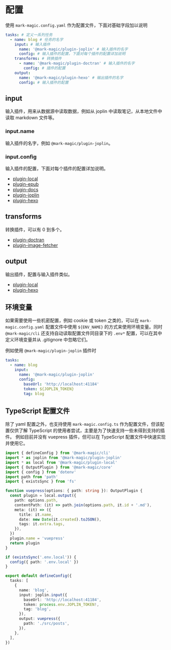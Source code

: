 # 配置

使用 `mark-magic.config.yaml` 作为配置文件，下面对基础字段加以说明

```yaml
tasks: # 定义一系列任务
  - name: blog # 任务的名字
    input: # 输入插件
      name: '@mark-magic/plugin-joplin' # 输入插件的名字
      config: # 输入插件的配置，下面对每个插件的配置详加说明
    transforms: # 转换插件
      - name: '@mark-magic/plugin-doctran' # 输入插件的名字
        config: # 插件的配置
    output:
      name: '@mark-magic/plugin-hexo' # 输出插件的名字
      config: # 输入插件的配置
```

## input

输入插件，用来从数据源中读取数据，例如从 joplin 中读取笔记，从本地文件中读取 markdown 文件等。

### input.name

输入插件的名字，例如 `@mark-magic/plugin-joplin`。

### input.config

输入插件的配置，下面对每个插件的配置详加说明。

- [plugin-local](./plugin/plugin-local.md)
- [plugin-epub](./plugin/plugin-epub.md)
- [plugin-docs](./plugin/plugin-docs.md)
- [plugin-joplin](./plugin/plugin-joplin.md)
- [plugin-hexo](./plugin/plugin-hexo.md)

## transforms

转换插件，可以有 0 到多个。

- [plugin-doctran](./plugin/plugin-doctran.md)
- [plugin-image-fetcher](./plugin/plugin-image-fetcher.md)

## output

输出插件，配置与输入插件类似。

- [plugin-local](./plugin/plugin-local.md)
- [plugin-hexo](./plugin/plugin-hexo.md)

## 环境变量

如果需要使用一些机密配置，例如 cookie 或 token 之类的，可以在 `mark-magic.config.yaml` 配置文件中使用 `${ENV_NAME}` 的方式来使用环境变量。同时 `@mark-magic/cli` 还支持自动读取配置文件同目录下的 `.env*` 配置，可以在其中定义环境变量并从 .gitignore 中忽略它们。

例如使用 `@mark-magic/plugin-joplin` 插件时

```yaml
tasks:
  - name: blog
    input:
      name: '@mark-magic/plugin-joplin'
      config:
        baseUrl: 'http://localhost:41184'
        token: ${JOPLIN_TOKEN}
        tag: blog
```

## TypeScript 配置文件

除了 yaml 配置之外，也支持使用 `mark-magic.config.ts` 作为配置文件，但该配置仅供了解 TypeScript 的使用者尝试，主要是为了快速支持一些未得到支持的插件。
例如目前并没有 vuepress 插件，但可以在 TypeScript 配置文件中快速实现并使用它。

```ts
import { defineConfig } from '@mark-magic/cli'
import * as joplin from '@mark-magic/plugin-joplin'
import * as local from '@mark-magic/plugin-local'
import { OutputPlugin } from '@mark-magic/core'
import { config } from 'dotenv'
import path from 'path'
import { existsSync } from 'fs'

function vuepress(options: { path: string }): OutputPlugin {
  const plugin = local.output({
    path: options.path,
    contentPath: (it) => path.join(options.path, it.id + '.md'),
    meta: (it) => ({
      title: it.name,
      date: new Date(it.created).toJSON(),
      tags: it.extra.tags,
    }),
  })
  plugin.name = 'vuepress'
  return plugin
}

if (existsSync('.env.local')) {
  config({ path: '.env.local' })
}

export default defineConfig({
  tasks: [
    {
      name: 'blog',
      input: joplin.input({
        baseUrl: 'http://localhost:41184',
        token: process.env.JOPLIN_TOKEN!,
        tag: 'blog',
      }),
      output: vuepress({
        path: './src/posts',
      }),
    },
  ],
})
```
